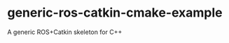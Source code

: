 generic-ros-catkin-cmake-example
====================================

 A generic ROS+Catkin skeleton for C++ 
